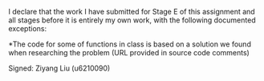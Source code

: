 I declare that the work I have submitted for Stage E of this assignment and all stages before it is entirely my own work, with the following documented exceptions:

*The code for some of functions in class <Matrix> is based on a solution we found when researching the problem (URL provided in source code comments)

Signed: Ziyang Liu (u6210090)
